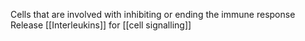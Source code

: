 Cells that are involved with inhibiting or ending the immune response
Release [[Interleukins]] for [[cell signalling]]
